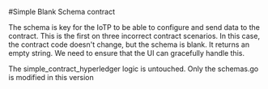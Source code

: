 #Simple Blank Schema contract

The schema is key for the IoTP to be able to configure and send data to the contract. This is the first on three incorrect contract scenarios. In this case, the contract code doesn't change, but the schema is blank. It returns an empty string. We need to ensure that the UI can gracefully handle this. 

The simple_contract_hyperledger logic is untouched. Only the schemas.go is modified in this version
